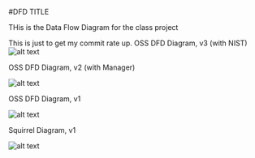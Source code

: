 #DFD TITLE


THis is the Data Flow Diagram for the class project


This is just to get my commit rate up.
OSS DFD Diagram, v3 (with NIST)
![alt text](https://cloud.githubusercontent.com/assets/14991150/18805428/81892d76-81d3-11e6-87b9-f65562390e5d.jpg)

OSS DFD Diagram, v2 (with Manager)

![alt text](https://cloud.githubusercontent.com/assets/14991150/18605894/26bcccfa-7c64-11e6-826a-b9b2408f2593.jpg)

OSS DFD Diagram, v1

![alt text](https://cloud.githubusercontent.com/assets/14991150/18605656/942b3e54-7c5d-11e6-95d8-aa3093bfe2a4.jpg)

Squirrel Diagram, v1

![alt text](https://cloud.githubusercontent.com/assets/14991150/18605535/edf054aa-7c59-11e6-987a-554db49a3e5c.jpg)
